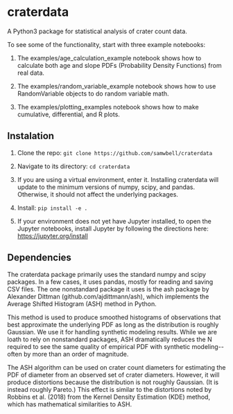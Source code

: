 # craterdata
A Python3 package for statistical analysis of crater count data.

To see some of the functionality, start with three example notebooks:

1) The examples/age_calculation_example notebook shows how to calculate both age and slope PDFs (Probability Density Functions) from real data.

2) The examples/random_variable_example notebook shows how to use RandomVariable objects to do random variable math.

3) The examples/plotting_examples notebook shows how to make cumulative, differential, and R plots.

## Instalation
1) Clone the repo:
`git clone https://github.com/samwbell/craterdata`

2) Navigate to its directory:
`cd craterdata`

3) If you are using a virtual environment, enter it.  Installing craterdata will update to the minimum versions of numpy, scipy, and pandas.  Otherwise, it should not affect the underlying packages.

4) Install:
`pip install -e .`

5) If your environment does not yet have Jupyter installed, to open the Jupyter notebooks, install Jupyter by following the directions here: https://jupyter.org/install

## Dependencies
The craterdata package primarily uses the standard numpy and scipy packages.  In a few cases, it uses pandas, mostly for reading and saving CSV files.  The one nonstandard package it uses is the ash package by Alexander Dittman (github.com/ajdittmann/ash), which implements the Average Shifted Histogram (ASH) method in Python.  

This method is used to produce smoothed histograms of observations that best approximate the underlying PDF as long as the distribution is roughly Gaussian.  We use it for handling synthetic modeling results.  While we are loath to rely on nonstandard packages, ASH dramatically reduces the N required to see the same quality of empirical PDF with synthetic modeling--often by more than an order of magnitude.

The ASH algorithm can be used on crater count diameters for estimating the PDF of diameter from an observed set of crater diameters.  However, it will produce distortions because the distribution is not roughly Gaussian.  (It is instead roughly Pareto.)  This effect is similar to the distortions noted by Robbins et al. (2018) from the Kernel Density Estimation (KDE) method, which has mathematical similarities to ASH.


